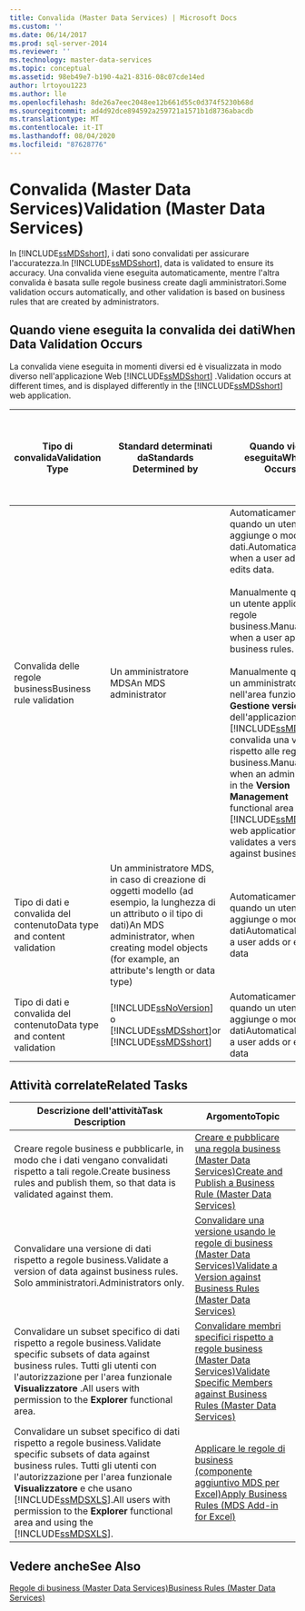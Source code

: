 ```yaml
---
title: Convalida (Master Data Services) | Microsoft Docs
ms.custom: ''
ms.date: 06/14/2017
ms.prod: sql-server-2014
ms.reviewer: ''
ms.technology: master-data-services
ms.topic: conceptual
ms.assetid: 98eb49e7-b190-4a21-8316-08c07cde14ed
author: lrtoyou1223
ms.author: lle
ms.openlocfilehash: 8de26a7eec2048ee12b661d55c0d374f5230b68d
ms.sourcegitcommit: ad4d92dce894592a259721a1571b1d8736abacdb
ms.translationtype: MT
ms.contentlocale: it-IT
ms.lasthandoff: 08/04/2020
ms.locfileid: "87628776"
---
```

# <a name="validation-master-data-services"></a><span data-ttu-id="3852a-102">Convalida (Master Data Services)</span><span class="sxs-lookup"><span data-stu-id="3852a-102">Validation (Master Data Services)</span></span>
  <span data-ttu-id="3852a-103">In [!INCLUDE[ssMDSshort](../includes/ssmdsshort-md.md)], i dati sono convalidati per assicurare l'accuratezza.</span><span class="sxs-lookup"><span data-stu-id="3852a-103">In [!INCLUDE[ssMDSshort](../includes/ssmdsshort-md.md)], data is validated to ensure its accuracy.</span></span> <span data-ttu-id="3852a-104">Una convalida viene eseguita automaticamente, mentre l'altra convalida è basata sulle regole business create dagli amministratori.</span><span class="sxs-lookup"><span data-stu-id="3852a-104">Some validation occurs automatically, and other validation is based on business rules that are created by administrators.</span></span>  
  
## <a name="when-data-validation-occurs"></a><span data-ttu-id="3852a-105">Quando viene eseguita la convalida dei dati</span><span class="sxs-lookup"><span data-stu-id="3852a-105">When Data Validation Occurs</span></span>  
 <span data-ttu-id="3852a-106">La convalida viene eseguita in momenti diversi ed è visualizzata in modo diverso nell'applicazione Web [!INCLUDE[ssMDSshort](../includes/ssmdsshort-md.md)] .</span><span class="sxs-lookup"><span data-stu-id="3852a-106">Validation occurs at different times, and is displayed differently in the [!INCLUDE[ssMDSshort](../includes/ssmdsshort-md.md)] web application.</span></span>  
  
|<span data-ttu-id="3852a-107">Tipo di convalida</span><span class="sxs-lookup"><span data-stu-id="3852a-107">Validation Type</span></span>|<span data-ttu-id="3852a-108">Standard determinati da</span><span class="sxs-lookup"><span data-stu-id="3852a-108">Standards Determined by</span></span>|<span data-ttu-id="3852a-109">Quando viene eseguita</span><span class="sxs-lookup"><span data-stu-id="3852a-109">When it Occurs</span></span>|<span data-ttu-id="3852a-110">Visualizzata nella interfaccia utente Web di Gestione dati master come</span><span class="sxs-lookup"><span data-stu-id="3852a-110">Displayed in the MasterData Manager web UI as</span></span>|<span data-ttu-id="3852a-111">Visualizzata nel componente aggiuntivo per Excel come</span><span class="sxs-lookup"><span data-stu-id="3852a-111">Displayed in the Add-in for Excel as</span></span>|<span data-ttu-id="3852a-112">I dati vengono salvati nel database MDS?</span><span class="sxs-lookup"><span data-stu-id="3852a-112">Is Data Saved to the MDS Repository?</span></span>|  
|---------------------|-----------------------------|--------------------|---------------------------------------------------|-------------------------------------------|------------------------------------------|  
|<span data-ttu-id="3852a-113">Convalida delle regole business</span><span class="sxs-lookup"><span data-stu-id="3852a-113">Business rule validation</span></span>|<span data-ttu-id="3852a-114">Un amministratore MDS</span><span class="sxs-lookup"><span data-stu-id="3852a-114">An MDS administrator</span></span>|<span data-ttu-id="3852a-115">Automaticamente quando un utente aggiunge o modifica dati.</span><span class="sxs-lookup"><span data-stu-id="3852a-115">Automatically when a user adds or edits data.</span></span><br /><br /> <span data-ttu-id="3852a-116">Manualmente quando un utente applica regole business.</span><span class="sxs-lookup"><span data-stu-id="3852a-116">Manually when a user applies business rules.</span></span><br /><br /> <span data-ttu-id="3852a-117">Manualmente quando un amministratore nell'area funzionale **Gestione versioni** dell'applicazione Web [!INCLUDE[ssMDSmdm](../includes/ssmdsmdm-md.md)] convalida una versione rispetto alle regole di business.</span><span class="sxs-lookup"><span data-stu-id="3852a-117">Manually when an administrator in the **Version Management** functional area of the [!INCLUDE[ssMDSmdm](../includes/ssmdsmdm-md.md)] web application validates a version against business rules.</span></span>|<span data-ttu-id="3852a-118">Errori di convalida</span><span class="sxs-lookup"><span data-stu-id="3852a-118">Validation Errors</span></span>|<span data-ttu-id="3852a-119">ValidationStatus</span><span class="sxs-lookup"><span data-stu-id="3852a-119">ValidationStatus</span></span>|<span data-ttu-id="3852a-120">Sì</span><span class="sxs-lookup"><span data-stu-id="3852a-120">Yes</span></span>|  
|<span data-ttu-id="3852a-121">Tipo di dati e convalida del contenuto</span><span class="sxs-lookup"><span data-stu-id="3852a-121">Data type and content validation</span></span>|<span data-ttu-id="3852a-122">Un amministratore MDS, in caso di creazione di oggetti modello (ad esempio, la lunghezza di un attributo o il tipo di dati)</span><span class="sxs-lookup"><span data-stu-id="3852a-122">An MDS administrator, when creating model objects (for example, an attribute's length or data type)</span></span>|<span data-ttu-id="3852a-123">Automaticamente quando un utente aggiunge o modifica dati</span><span class="sxs-lookup"><span data-stu-id="3852a-123">Automatically when a user adds or edits data</span></span>|<span data-ttu-id="3852a-124">Errori di input</span><span class="sxs-lookup"><span data-stu-id="3852a-124">Input Errors</span></span>|<span data-ttu-id="3852a-125">InputStatus</span><span class="sxs-lookup"><span data-stu-id="3852a-125">InputStatus</span></span>|<span data-ttu-id="3852a-126">No</span><span class="sxs-lookup"><span data-stu-id="3852a-126">No</span></span>|  
|<span data-ttu-id="3852a-127">Tipo di dati e convalida del contenuto</span><span class="sxs-lookup"><span data-stu-id="3852a-127">Data type and content validation</span></span>|[!INCLUDE[ssNoVersion](../includes/ssnoversion-md.md)] <span data-ttu-id="3852a-128">o [!INCLUDE[ssMDSshort](../includes/ssmdsshort-md.md)]</span><span class="sxs-lookup"><span data-stu-id="3852a-128">or [!INCLUDE[ssMDSshort](../includes/ssmdsshort-md.md)]</span></span>|<span data-ttu-id="3852a-129">Automaticamente quando un utente aggiunge o modifica dati</span><span class="sxs-lookup"><span data-stu-id="3852a-129">Automatically when a user adds or edits data</span></span>|<span data-ttu-id="3852a-130">Errori di input</span><span class="sxs-lookup"><span data-stu-id="3852a-130">Input Errors</span></span>|<span data-ttu-id="3852a-131">InputStatus</span><span class="sxs-lookup"><span data-stu-id="3852a-131">InputStatus</span></span>|<span data-ttu-id="3852a-132">No</span><span class="sxs-lookup"><span data-stu-id="3852a-132">No</span></span>|  
  
## <a name="related-tasks"></a><span data-ttu-id="3852a-133">Attività correlate</span><span class="sxs-lookup"><span data-stu-id="3852a-133">Related Tasks</span></span>  
  
|<span data-ttu-id="3852a-134">Descrizione dell'attività</span><span class="sxs-lookup"><span data-stu-id="3852a-134">Task Description</span></span>|<span data-ttu-id="3852a-135">Argomento</span><span class="sxs-lookup"><span data-stu-id="3852a-135">Topic</span></span>|  
|----------------------|-----------|  
|<span data-ttu-id="3852a-136">Creare regole business e pubblicarle, in modo che i dati vengano convalidati rispetto a tali regole.</span><span class="sxs-lookup"><span data-stu-id="3852a-136">Create business rules and publish them, so that data is validated against them.</span></span>|[<span data-ttu-id="3852a-137">Creare e pubblicare una regola business &#40;Master Data Services&#41;</span><span class="sxs-lookup"><span data-stu-id="3852a-137">Create and Publish a Business Rule &#40;Master Data Services&#41;</span></span>](create-and-publish-a-business-rule-master-data-services.md)|  
|<span data-ttu-id="3852a-138">Convalidare una versione di dati rispetto a regole business.</span><span class="sxs-lookup"><span data-stu-id="3852a-138">Validate a version of data against business rules.</span></span> <span data-ttu-id="3852a-139">Solo amministratori.</span><span class="sxs-lookup"><span data-stu-id="3852a-139">Administrators only.</span></span>|[<span data-ttu-id="3852a-140">Convalidare una versione usando le regole di business &#40;Master Data Services&#41;</span><span class="sxs-lookup"><span data-stu-id="3852a-140">Validate a Version against Business Rules &#40;Master Data Services&#41;</span></span>](../../2014/master-data-services/validate-a-version-against-business-rules-master-data-services.md)|  
|<span data-ttu-id="3852a-141">Convalidare un subset specifico di dati rispetto a regole business.</span><span class="sxs-lookup"><span data-stu-id="3852a-141">Validate specific subsets of data against business rules.</span></span> <span data-ttu-id="3852a-142">Tutti gli utenti con l'autorizzazione per l'area funzionale **Visualizzatore** .</span><span class="sxs-lookup"><span data-stu-id="3852a-142">All users with permission to the **Explorer** functional area.</span></span>|[<span data-ttu-id="3852a-143">Convalidare membri specifici rispetto a regole business &#40;Master Data Services&#41;</span><span class="sxs-lookup"><span data-stu-id="3852a-143">Validate Specific Members against Business Rules &#40;Master Data Services&#41;</span></span>](../../2014/master-data-services/validate-specific-members-against-business-rules-master-data-services.md)|  
|<span data-ttu-id="3852a-144">Convalidare un subset specifico di dati rispetto a regole business.</span><span class="sxs-lookup"><span data-stu-id="3852a-144">Validate specific subsets of data against business rules.</span></span> <span data-ttu-id="3852a-145">Tutti gli utenti con l'autorizzazione per l'area funzionale **Visualizzatore** e che usano [!INCLUDE[ssMDSXLS](../includes/ssmdsxls-md.md)].</span><span class="sxs-lookup"><span data-stu-id="3852a-145">All users with permission to the **Explorer** functional area and using the [!INCLUDE[ssMDSXLS](../includes/ssmdsxls-md.md)].</span></span>|[<span data-ttu-id="3852a-146">Applicare le regole di business &#40;componente aggiuntivo MDS per Excel&#41;</span><span class="sxs-lookup"><span data-stu-id="3852a-146">Apply Business Rules &#40;MDS Add-in for Excel&#41;</span></span>](microsoft-excel-add-in/apply-business-rules-mds-add-in-for-excel.md)|  
  
## <a name="see-also"></a><span data-ttu-id="3852a-147">Vedere anche</span><span class="sxs-lookup"><span data-stu-id="3852a-147">See Also</span></span>  
 [<span data-ttu-id="3852a-148">Regole di business &#40;Master Data Services&#41;</span><span class="sxs-lookup"><span data-stu-id="3852a-148">Business Rules &#40;Master Data Services&#41;</span></span>](../../2014/master-data-services/business-rules-master-data-services.md)  
  
  
